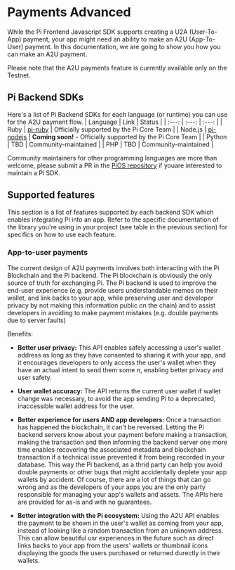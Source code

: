 # Payments Advanced

While the Pi Frontend Javascript SDK supports creating a U2A (User-To-App) payment, your app might need an ability to
make an A2U (App-To-User) payment. In this documentation, we are going to show you how you can make an A2U payment.

Please note that the A2U payments feature is currently available only on the Testnet.

## Pi Backend SDKs

Here's a list of Pi Backend SDKs for each language (or runtime) you can use for the A2U payment flow.
| Language | Link | Status |
| :---: | :---: | :---: |
| Ruby | [pi-ruby](https://github.com/pi-apps/pi-ruby) | Officially supported by the Pi Core Team |
| Node.js | [pi-nodejs](https://github.com/pi-apps/pi-nodejs) | **Coming soon!** - Officially supported by the Pi Core Team |
| Python | TBD | Community-maintained |
| PHP | TBD | Community-maintained |

Community maintainers for other programming languages are more than welcome, please submit a PR in the [PiOS repository](https://github.com/pi-apps/PiOS) if youare interested to maintain a Pi SDK.


## Supported features

This section is a list of features supported by each backend SDK which enables integrating Pi into an app.
Refer to the specific documentation of the library you're using in your project (see table in the previous section)
for specifics on how to use each feature.

### App-to-user payments

The current design of A2U payments involves both interacting with the Pi Blockchain and the Pi backend. The Pi blockchain is obviously 
the only source of truth for exchanging Pi. The Pi backend is used to improve the end-user experience (e.g. provide users understandable memos 
on their wallet, and link backs to your app, while preserving user and developer privacy by not making this information public on the chain) 
and to assist developers in avoiding to make payment mistakes (e.g. double payments due to server faults)

Benefits:

- **Better user privacy:** This API enables safely accessing a user's wallet address as long as they have consented to
sharing it with your app, and it encourages developers to only access the user's wallet when they have an actual
intent to send them some π, enabling better privacy and user safety.

- **User wallet accuracy:** The API returns the current user wallet if wallet change was necessary, to avoid the app sending Pi to a deprecated,
inaccessible wallet address for the user. 

- **Better experience for users AND app developers:** Once a transaction has happened the blockchain, it can't be reversed.
Letting the Pi backend servers know about your payment before making a transaction, making the transaction and then informing the backend server one 
more time enables recovering the associated metadata and blockchain transaction if a technical issue prevented it from being recorded in your database. 
This way the Pi backend, as a thrid party can help you avoid double payments or other bugs that might accidentally deplete your app wallets by accident.
Of course, there are a lot of things that can go wrong and as the developers of your apps you are the only party responsible for managing your app's 
wallets and assets. The APIs here are provided for as-is and with no guarantees.  

- **Better integration with the Pi ecosystem:** Using the A2U API enables the payment to be shown in the user's wallet as
coming from your app, instead of looking like a random transaction from an unknown address. This can allow beautiful usr experiences in the future such
as direct links backs to your app from the users' wallets or thumbnail icons displaying the goods the users purchased or returned durectly in their wallets. 
